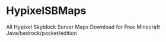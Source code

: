 # HypixelSBMaps
All Hypixel Skyblock Server Maps Download for Free Minecraft Java/bedrock/pocket/edition
